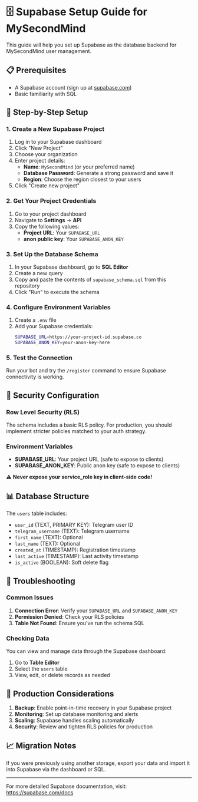 # 🗄️ Supabase Setup Guide for MySecondMind

This guide will help you set up Supabase as the database backend for MySecondMind user management.

## 📋 Prerequisites

- A Supabase account (sign up at [supabase.com](https://supabase.com))
- Basic familiarity with SQL

## 🚀 Step-by-Step Setup

### 1. Create a New Supabase Project

1. Log in to your Supabase dashboard
2. Click "New Project"
3. Choose your organization
4. Enter project details:
   - **Name**: `MySecondMind` (or your preferred name)
   - **Database Password**: Generate a strong password and save it
   - **Region**: Choose the region closest to your users
5. Click "Create new project"

### 2. Get Your Project Credentials

1. Go to your project dashboard
2. Navigate to **Settings** → **API**
3. Copy the following values:
   - **Project URL**: Your `SUPABASE_URL`
   - **anon public key**: Your `SUPABASE_ANON_KEY`

### 3. Set Up the Database Schema

1. In your Supabase dashboard, go to **SQL Editor**
2. Create a new query
3. Copy and paste the contents of `supabase_schema.sql` from this repository
4. Click "Run" to execute the schema

### 4. Configure Environment Variables

1. Create a `.env` file
2. Add your Supabase credentials:
   ```bash
   SUPABASE_URL=https://your-project-id.supabase.co
   SUPABASE_ANON_KEY=your-anon-key-here
   ```

### 5. Test the Connection

Run your bot and try the `/register` command to ensure Supabase connectivity is working.

## 🔐 Security Configuration

### Row Level Security (RLS)

The schema includes a basic RLS policy. For production, you should implement stricter policies matched to your auth strategy.

### Environment Variables

- **SUPABASE_URL**: Your project URL (safe to expose to clients)
- **SUPABASE_ANON_KEY**: Public anon key (safe to expose to clients)

⚠️ **Never expose your service_role key in client-side code!**

## 📊 Database Structure

The `users` table includes:
- `user_id` (TEXT, PRIMARY KEY): Telegram user ID
- `telegram_username` (TEXT): Telegram username
- `first_name` (TEXT): Optional
- `last_name` (TEXT): Optional
- `created_at` (TIMESTAMP): Registration timestamp
- `last_active` (TIMESTAMP): Last activity timestamp
- `is_active` (BOOLEAN): Soft delete flag

## 🔧 Troubleshooting

### Common Issues

1. **Connection Error**: Verify your `SUPABASE_URL` and `SUPABASE_ANON_KEY`
2. **Permission Denied**: Check your RLS policies
3. **Table Not Found**: Ensure you've run the schema SQL

### Checking Data

You can view and manage data through the Supabase dashboard:
1. Go to **Table Editor**
2. Select the `users` table
3. View, edit, or delete records as needed

## 🚀 Production Considerations

1. **Backup**: Enable point-in-time recovery in your Supabase project
2. **Monitoring**: Set up database monitoring and alerts
3. **Scaling**: Supabase handles scaling automatically
4. **Security**: Review and tighten RLS policies for production

## 📈 Migration Notes

If you were previously using another storage, export your data and import it into Supabase via the dashboard or SQL.

---

For more detailed Supabase documentation, visit: https://supabase.com/docs
